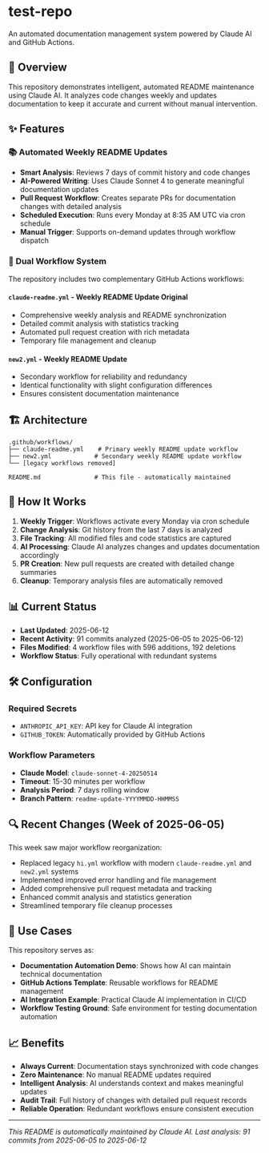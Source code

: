 # test-repo

An automated documentation management system powered by Claude AI and GitHub Actions.

## 🤖 Overview

This repository demonstrates intelligent, automated README maintenance using Claude AI. It analyzes code changes weekly and updates documentation to keep it accurate and current without manual intervention.

## ✨ Features

### 📚 Automated Weekly README Updates
- **Smart Analysis**: Reviews 7 days of commit history and code changes
- **AI-Powered Writing**: Uses Claude Sonnet 4 to generate meaningful documentation updates
- **Pull Request Workflow**: Creates separate PRs for documentation changes with detailed analysis
- **Scheduled Execution**: Runs every Monday at 8:35 AM UTC via cron schedule
- **Manual Trigger**: Supports on-demand updates through workflow dispatch

### 🔄 Dual Workflow System
The repository includes two complementary GitHub Actions workflows:

#### `claude-readme.yml` - Weekly README Update Original
- Comprehensive weekly analysis and README synchronization
- Detailed commit analysis with statistics tracking
- Automated pull request creation with rich metadata
- Temporary file management and cleanup

#### `new2.yml` - Weekly README Update  
- Secondary workflow for reliability and redundancy
- Identical functionality with slight configuration differences
- Ensures consistent documentation maintenance

## 🏗️ Architecture

```
.github/workflows/
├── claude-readme.yml    # Primary weekly README update workflow
├── new2.yml            # Secondary weekly README update workflow
└── [legacy workflows removed]

README.md               # This file - automatically maintained
```

## 🚀 How It Works

1. **Weekly Trigger**: Workflows activate every Monday via cron schedule
2. **Change Analysis**: Git history from the last 7 days is analyzed
3. **File Tracking**: All modified files and code statistics are captured
4. **AI Processing**: Claude AI analyzes changes and updates documentation accordingly
5. **PR Creation**: New pull requests are created with detailed change summaries
6. **Cleanup**: Temporary analysis files are automatically removed

## 📊 Current Status

- **Last Updated**: 2025-06-12
- **Recent Activity**: 91 commits analyzed (2025-06-05 to 2025-06-12)
- **Files Modified**: 4 workflow files with 596 additions, 192 deletions
- **Workflow Status**: Fully operational with redundant systems

## 🛠️ Configuration

### Required Secrets
- `ANTHROPIC_API_KEY`: API key for Claude AI integration
- `GITHUB_TOKEN`: Automatically provided by GitHub Actions

### Workflow Parameters
- **Claude Model**: `claude-sonnet-4-20250514`
- **Timeout**: 15-30 minutes per workflow
- **Analysis Period**: 7 days rolling window
- **Branch Pattern**: `readme-update-YYYYMMDD-HHMMSS`

## 🔍 Recent Changes (Week of 2025-06-05)

This week saw major workflow reorganization:
- Replaced legacy `hi.yml` workflow with modern `claude-readme.yml` and `new2.yml` systems
- Implemented improved error handling and file management
- Added comprehensive pull request metadata and tracking
- Enhanced commit analysis and statistics generation
- Streamlined temporary file cleanup processes

## 🎯 Use Cases

This repository serves as:
- **Documentation Automation Demo**: Shows how AI can maintain technical documentation
- **GitHub Actions Template**: Reusable workflows for README management  
- **AI Integration Example**: Practical Claude AI implementation in CI/CD
- **Workflow Testing Ground**: Safe environment for testing documentation automation

## 📈 Benefits

- **Always Current**: Documentation stays synchronized with code changes
- **Zero Maintenance**: No manual README updates required
- **Intelligent Analysis**: AI understands context and makes meaningful updates
- **Audit Trail**: Full history of changes with detailed pull request records
- **Reliable Operation**: Redundant workflows ensure consistent execution

---

*This README is automatically maintained by Claude AI. Last analysis: 91 commits from 2025-06-05 to 2025-06-12*